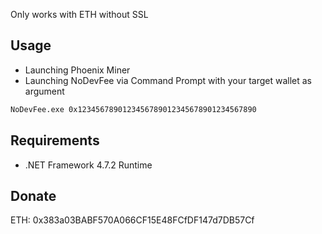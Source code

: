 Only works with ETH without SSL

## Usage

- Launching Phoenix Miner
- Launching NoDevFee via Command Prompt with your target wallet as argument

```bash
NoDevFee.exe 0x1234567890123456789012345678901234567890
```

## Requirements

- .NET Framework 4.7.2 Runtime

## Donate

ETH: 0x383a03BABF570A066CF15E48FCfDF147d7DB57Cf
